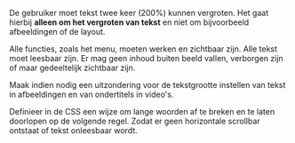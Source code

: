 <!-- @license CC0-1.0 -->

De gebruiker moet tekst twee keer (200%) kunnen vergroten. Het gaat hierbij **alleen om het vergroten van tekst** en niet om bijvoorbeeld afbeeldingen of de layout.

Alle functies, zoals het menu, moeten werken en zichtbaar zijn. Alle tekst moet leesbaar zijn. Er mag geen inhoud buiten beeld vallen, verborgen zijn of maar gedeeltelijk zichtbaar zijn.

Maak indien nodig een uitzondering voor de tekstgrootte instellen van tekst in afbeeldingen en van ondertitels in video's.

Definieer in de CSS een wijze om lange woorden af te breken en te laten doorlopen op de volgende regel. Zodat er geen horizontale scrollbar ontstaat of tekst onleesbaar wordt.
